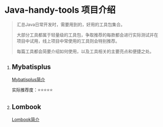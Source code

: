 # Java-handy-tools 项目介绍

> 汇总Java日常开发时，需要用到的，好用的工具包集合。
> 
> 大部分工具都属于轻量级的工具包，争取推荐的每款都会进行实际测试并在项目中试用，线上项目中常使用的工具则会特别推荐。
> 
> 每篇工具都会简要介绍如何使用，以及工具相关的主要亮点和便捷之处。

1. ## Mybatisplus
  
   [Mybatisplus简介](https://github.com/lngg057/Java-handy-tools/blob/main/Mybatisplus/README.md)
   
   实际推荐度：⭐️⭐️⭐️⭐️⭐️
   
2. ## Lombook
  
   [Lombook简介](https://github.com/lngg057/Java-handy-tools/blob/main/Lombook/README.md)
